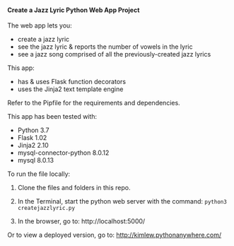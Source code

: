 #### Create a Jazz Lyric Python Web App Project

The web app lets you:
- create a jazz lyric
- see the jazz lyric & reports the number of vowels in the lyric
- see a jazz song comprised of all the previously-created jazz lyrics

This app:
- has & uses Flask function decorators
- uses the Jinja2 text template engine

Refer to the Pipfile for the requirements and dependencies.

This app has been tested with:
- Python 3.7	
- Flask 1.02
- Jinja2 2.10
- mysql-connector-python 8.0.12
- mysql 8.0.13

To run the file locally:
1. Clone the files and folders in this repo.

2. In the Terminal, start the python web server with the command: 
``` python3 createjazzlyric.py ```

3. In the browser, go to: 
http://localhost:5000/

Or to view a deployed version, go to: 
http://kimlew.pythonanywhere.com/

